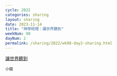 ```yaml
---
cycle: 2022
categories: sharing
layout: sharing
date: 2023-11-14
title: "神學梳理：讓世界聽到"
weekNum: 98
dayNum: 2
permalink: /sharing/2022/wk98-day2-sharing.html
---
```


[讓世界聽到](https://eccseattle.github.io/media/sharing/2022/wk098/2023-11-14-bin.m4a)

`小錢`